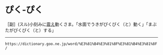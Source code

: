 # ぴく‐ぴく

［副］(スル)小刻みに[震え](ふるえる（震える）)動くさま。「水面でうきがぴくぴく（と）動く」「まぶたがぴくぴく（と）する」

---
`https://dictionary.goo.ne.jp/word/%E3%81%B4%E3%81%8F%E3%81%B4%E3%81%8F/`